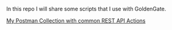 In this repo I will share some scripts that I use with GoldenGate.

[My Postman Collection with common REST API Actions](OGG.postman_collection.json)
